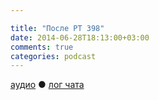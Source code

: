 ```yaml
---

title: "После РT 398"
date: 2014-06-28T18:13:00+03:00
comments: true
categories: podcast
---
```

[аудио](http://cdn.radio-t.com/rt398post.mp3) ● [лог чата](http://chat.radio-t.com/logs/radio-t-398.html) <audio src="http://cdn.radio-t.com/rt398post.mp3" preload="none">
